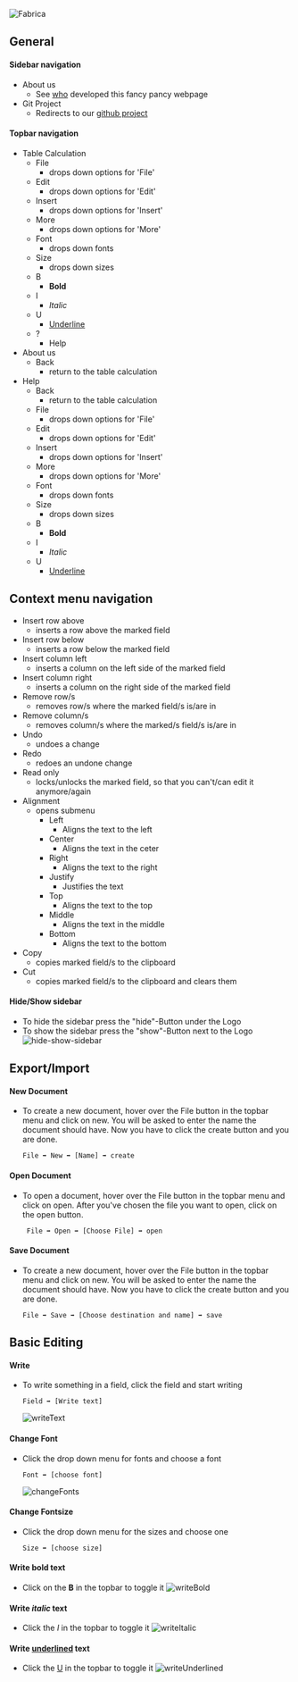 ![Fabrica][logo]
## General

#### Sidebar navigation
+ About us
    + See [who][about us] developed this fancy pancy webpage
+ Git Project
    + Redirects to our [github project][git project]
#### Topbar navigation
+ Table Calculation
    + File
        + drops down options for 'File'
    + Edit
        + drops down options for 'Edit'
    + Insert
        + drops down options for 'Insert'
    + More
        + drops down options for 'More'
    + Font
        + drops down fonts
    + Size
        + drops down sizes
    + B
        + <span style="font-weight: bold">Bold</span>
    + I
        + <span style="font-style: italic">Italic</span>
    + U
        + <span style="text-decoration: underline">Underline</span>
    + ?
        + Help
+ About us
    + Back
        + return to the table calculation
+ Help
    + Back
        + return to the table calculation
    + File
        + drops down options for 'File'
    + Edit
        + drops down options for 'Edit'
    + Insert
        + drops down options for 'Insert'
    + More
        + drops down options for 'More'
    + Font
        + drops down fonts
    + Size
        + drops down sizes
    + B
        + <span style="font-weight: bold">Bold</span>
    + I
        + <span style="font-style: italic">Italic</span>
    + U
        + <span style="text-decoration: underline">Underline</span>
        
## Context menu navigation
+ Insert row above
    + inserts a row above the marked field
+ Insert row below
    + inserts a row below the marked field
+ Insert column left
    + inserts a column on the left side of the marked field
+ Insert column right
    + inserts a column on the right side of the marked field
+ Remove row/s
    + removes row/s where the marked field/s is/are in
+ Remove column/s
    + removes column/s where the marked/s field/s is/are in
+ Undo
    + undoes a change
+ Redo
    + redoes an undone change
+ Read only
    + locks/unlocks the marked field, so that you can't/can edit it anymore/again
+ Alignment
    + opens submenu
        + Left
            + Aligns the text to the left
        + Center
            + Aligns the text in the ceter
        + Right
            + Aligns the text to the right
        + Justify
            + Justifies the text
        + Top
            + Aligns the text to the top
        + Middle
            + Aligns the text in the middle
        + Bottom
            + Aligns the text to the bottom
+ Copy
    + copies marked field/s to the clipboard
+ Cut
    + copies marked field/s to the clipboard and clears them


#### Hide/Show sidebar
+ To hide the sidebar press the "hide"-Button under the Logo
+ To show the sidebar press the "show"-Button next to the Logo
![hide-show-sidebar][hide-show-sidebar]
## Export/Import
#### New Document
+ To create a new document, hover over the File button in the topbar menu and click on new. You will be asked to enter the name the document should have. Now you have to click the create button and you are done.

    ```
    File ➡ New ➡ [Name] ➡ create
    ```
#### Open Document
+ To open a document, hover over the File button in the topbar menu and click on open. After you've chosen the file you want to open, click on the open button.
        
    ```
     File ➡ Open ➡ [Choose File] ➡ open
    ```
#### Save Document
+ To create a new document, hover over the File button in the topbar menu and click on new. You will be asked to enter the name the document should have. Now you have to click the create button and you are done.

    ```
    File ➡ Save ➡ [Choose destination and name] ➡ save
    ```
## Basic Editing
#### Write
+ To write something in a field, click the field and start writing
    ```    
    Field ➡ [Write text]
    ```
    ![writeText][writeText]
#### Change Font
+ Click the drop down menu for fonts and choose a font
    ```   
    Font ➡ [choose font]
    ```
    ![changeFonts][changeFonts]
#### Change Fontsize
+ Click the drop down menu for the sizes and choose one
    ```
    Size ➡ [choose size]
    ```
#### Write <span style="font-weight: bold">bold</span> text
+ Click on the <span style="font-weight: bold">B</span> in the topbar to toggle it
    ![writeBold][writeBold]
#### Write <span style="font-style: italic">italic</span> text
+ Click the <span style="font-style: italic">I</span> in the topbar to toggle it
    ![writeItalic][writeItalic]
#### Write <span style="text-decoration:underline">underlined</span> text
+ Click the <span style="text-decoration:underline">U</span> in the topbar to toggle it
    ![writeUnderlined][writeUnderlined]


[logo]: https://fabrica-devs.github.io/fabrica/media/FabricaLogo.png
[about us]: https://fabrica-devs.github.io/fabrica/?p=about "About us"
[git project]: https://github.com/fabrica-devs/fabrica "Fabrica"
[writeText]: https://raw.githubusercontent.com/fabrica-devs/fabrica/41650ba294b4cb54c3b81ba6f97da5bcc7ac5625/media/gifsHelpsite/WriteText.gif
[changeFonts]:https://raw.githubusercontent.com/fabrica-devs/fabrica/master/media/gifsHelpsite/changeFonts.gif
[writeBold]:https://raw.githubusercontent.com/fabrica-devs/fabrica/master/media/gifsHelpsite/writeBold.gif
[writeItalic]:https://raw.githubusercontent.com/fabrica-devs/fabrica/master/media/gifsHelpsite/writeItalic.gif
[writeUnderlined]: https://raw.githubusercontent.com/fabrica-devs/fabrica/master/media/gifsHelpsite/writeUnderlined.gif
[hide-show-sidebar]: https://raw.githubusercontent.com/fabrica-devs/fabrica/master/media/gifsHelpsite/hide-show-sidebar.gif